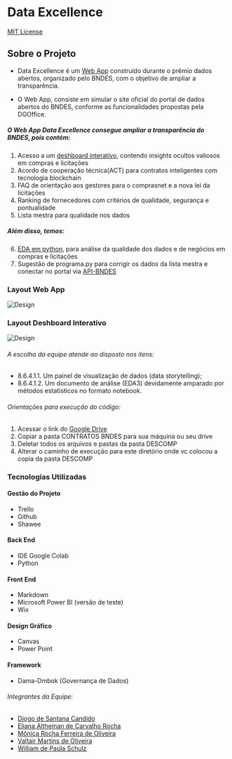 # Data Excellence

[MIT License](https://github.com/valtairmartins/BNDES/blob/main/LICENSE)

## Sobre o Projeto

* Data Excellence é um [Web App](https://dgoffice.wixsite.com/business) construído durante o prêmio dados abertos, organizado pelo BNDES, com o objetivo de ampliar a transparência.

* O Web App, consiste em simular o site oficial do portal de dados abertos do BNDES, conforme as funcionalidades propostas pela DGOffice.



##### O Web App Data Excellence consegue ampliar a transparência do BNDES, pois contém: 

1. Acesso a um [deshboard interativo](https://app.powerbi.com/view?r=eyJrIjoiN2U5N2YzNDktZTkwYS00Njg0LThhMjEtZTQ5ZmMxZTVmMTNkIiwidCI6IjQwZDZmOWI4LWVjYTctNDZhMi05MmQ0LWVhNGU5YzAxNzBlMSIsImMiOjR9), contendo insights ocultos valiosos em compras e licitações 
2. Acordo de cooperação técnica(ACT) para contratos inteligentes com tecnologia blockchain
3. FAQ de orientação aos gestores para o comprasnet e a nova lei da licitações
4. Ranking de fornecedores com critérios de qualidade, segurança e pontualidade 
5. Lista mestra para qualidade nos dados

##### Além disso, temos:
6. [EDA em python](https://github.com/valtairmartins/BNDES/blob/main/DSOffice_BNDES_Equipe_21_vfinal.ipynb), para análise da qualidade dos dados e de negócios em compras e licitações
7. Sugestão de programa.py para corrigir os dados da lista mestra e conectar no portal via [API-BNDES](https://www.bndes.gov.br/wps/portal/site/home/transparencia/licitacoes-contratos/contratos-administrativos/contratosecompras/contratos/!ut/p/z1/tVRNc5swEP0tPXCUJSxsoDfsOHYCrtMk_tIlIxFh1BqJCMVu-usjnEzrpA7OjKccGLGs3nv7tCtI4AISSTdiRY1Qkq7t95J075IwHoy8CUqG18hFUSc-j2ZnMUbffTjfJaAPnghB0rx_BgkkqTSlyeGSyXte3QlZGWEe050CB-Wq4A4ymsqqpJrLVFAHrUUqDE0VrwAHqZL2t1GVgw4teaqKUtP9UE1apuIeLjPXDQOvTQFreynwaOiDIGQhoN0sZMzvZC7uvBb5pwqEr85RNErcqTfuofHt0SLnx1wkzR7Oa737CJMLPLAK-knHG8TuMMSvCU3n8BbhbQ3t2GtOqItc2ir8jxNcON8IvoVTqXRhW-fmr8mh53eQH3LgI5cBj1t_mV3aVxa4aYbdNu3C0TEGjE5keAc_nPXOUJRc3CTDKcKTkX8i_OUxA-0wiR8PDySyHW87kf8ycHFqy9esq7ViL7MaSYaDFSSaZ1xz3XrUNpwbU1ZfHeSg7Xbb2hG2VmrTYtpGSjsWpdKmpq2E4QfJD0HnqrLy3yM2exyEDU3yqUm8PDZqVmlbj_tjq7SkJgdCZgou_rkL9kL_5Vg-fxOVxbQI8JMAP69Hv3vfwLDPgu1tVswBYU-4jpBlUEVfngGDiLz9/dz/d5/L2dBISEvZ0FBIS9nQSEh/#modalCompartilhar)


### Layout Web App
![Design](https://github.com/valtairmartins/BNDES/blob/main/img_web_app.png)


### Layout Deshboard Interativo
![Design](https://github.com/valtairmartins/BNDES/blob/main/img_pbi.png)

###### A escolha da equipe atende ao disposto nos itens: 
* 8.6.4.1.1. Um painel de visualização de dados (data storytelling);
* 8.6.4.1.2. Um documento de análise (EDA3) devidamente amparado por métodos estatísticos no formato notebook.


###### Orientações para execuçâo do código: 

1. Acessar o link do [Google Drive](https://drive.google.com/drive/folders/18i8U-gJFg4JNJtlIlCnsCN33HTMH72fZ?usp=sharing)
2. Copiar a pasta CONTRATOS BNDES para sua máquina ou seu drive
3. Deletar todos os arquivos e pastas da pasta DESCOMP
4. Alterar o caminho de execução para este diretório onde vc colocou a
copia da pasta DESCOMP

### Tecnologias Utilizadas 

#### Gestão do Projeto 

* Trello
* Github
* Shawee

#### Back End 
 
* IDE Google Colab
* Python

#### Front End 

* Markdown
* Microsoft Power BI (versão de teste)
* Wix 

#### Design Gráfico

* Canvas
* Power Point

#### Framework

* Dama-Dmbok (Governança de Dados)

###### Integrantes da Equipe: 

* [Diogo de Santana Candido](https://www.linkedin.com/in/diogo-santana-a6440725/)
* [Eliana Altheman de Carvalho Rocha](https://www.linkedin.com/in/eliana-altheman-c-rocha-66287544)
* [Mônica Rocha Ferreira de Oliveira](https://www.linkedin.com/in/mônica-oliveira-054150119)
* [Valtair Martins de Oliveira](https://www.linkedin.com/in/valtairmartins/)
* [William de Paula Schulz](https://www.linkedin.com/in/engwilliamschulz/)
